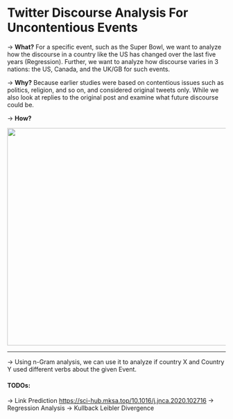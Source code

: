 # Twitter Discourse Analysis For Uncontentious Events


→ **What?** For a specific event, such as the Super Bowl, we want to analyze how the discourse in a country like the US has changed over the last five years (Regression). Further, we want to analyze how discourse varies in 3 nations: the US, Canada, and the UK/GB for such events.

→ **Why?** Because earlier studies were based on contentious issues such as politics, religion, and so on, and considered original tweets only. While we also look at replies to the original post and examine what future discourse could be.

→ **How?** 

<img src="https://user-images.githubusercontent.com/42632417/172034443-dd67ab1d-3a01-4246-8160-79194f1fe635.png" height = 500 width = 900></img>


<!-- - Topic Modeling -> 20 topics 20 words analysis -> Main tweet vs. Replies
- LIWC
- Multi Dimensional analysis
- Graph Neural Network
- Knowledge Graph
- Word Analysis
- Feature Importance using TF-IDF -->


<hr>

→ Using n-Gram analysis, we can use it to analyze if country X and Country Y used different verbs about the given Event.



#### TODOs:
→ Link Prediction https://sci-hub.mksa.top/10.1016/j.jnca.2020.102716
→ Regression Analysis
→ Kullback Leibler Divergence

